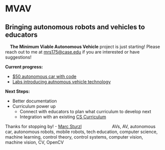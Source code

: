 # MVAV
## Bringing autonomous robots and vehicles to educators
&nbsp;
&nbsp;
**The Minimum Viable Autonomous Vehicle** project is just starting! Please reach out to me at mrs175@case.edu if you are interested or have suggestions!

**Current progress:**
* [$50 autonomous car with code](github.com/sturzl/mvav)
* [Labs introducing autnomous vehicle technology](github.com/sturzl/mvavlabs)
&nbsp;

**Next Steps:**
* Better documentation
* Curriculum power up
  * Connect with educators to plan what curriculum to develop next
  * Integration with an existing [CS Curriculum](https://csunplugged.org/en/)
&nbsp;

Thanks for stopping by! - [Marc Sturzl](sturzl.com)
&nbsp;
&nbsp;
&nbsp;
&nbsp;
&nbsp;
&nbsp;
&nbsp;
&nbsp;
&nbsp;
&nbsp;
&nbsp;
&nbsp;
AVs, AV, autonomous car, autonomous robots, mobile robots, tech education, computer science, machine learning, control theory, control systems, computer vision, machine vision, CV, OpenCV
